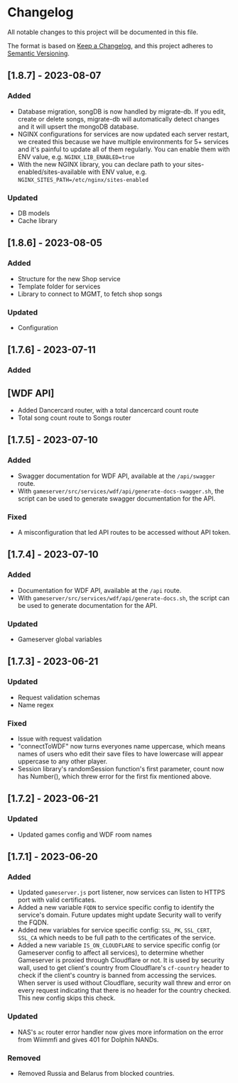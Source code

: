# Changelog

All notable changes to this project will be documented in this file.

The format is based on [Keep a Changelog](https://keepachangelog.com/en/1.0.0/),
and this project adheres to [Semantic Versioning](https://semver.org/spec/v2.0.0.html).

## [1.8.7] - 2023-08-07

### Added
- Database migration, songDB is now handled by migrate-db. If you edit, create or delete songs, migrate-db will automatically detect changes and it will upsert the mongoDB database.
- NGINX configurations for services are now updated each server restart, we created this because we have multiple environments for 5+ services and it's painful to update all of them regularly. You can enable them with ENV value, e.g. `NGINX_LIB_ENABLED=true`
- With the new NGINX library, you can declare path to your sites-enabled/sites-available with ENV value, e.g. `NGINX_SITES_PATH=/etc/nginx/sites-enabled`
### Updated
- DB models
- Cache library

## [1.8.6] - 2023-08-05

### Added
- Structure for the new Shop service
- Template folder for services
- Library to connect to MGMT, to fetch shop songs
### Updated
- Configuration

## [1.7.6] - 2023-07-11

### Added
## [WDF API] 
- Added Dancercard router, with a total dancercard count route
- Total song count route to Songs router

## [1.7.5] - 2023-07-10

### Added
- Swagger documentation for WDF API, available at the `/api/swagger` route.
- With `gameserver/src/services/wdf/api/generate-docs-swagger.sh`, the script can be used to generate swagger documentation for the API.

### Fixed
- A misconfiguration that led API routes to be accessed without API token.

## [1.7.4] - 2023-07-10

### Added
- Documentation for WDF API, available at the `/api` route.
- With `gameserver/src/services/wdf/api/generate-docs.sh`, the script can be used to generate documentation for the API.

### Updated
- Gameserver global variables

## [1.7.3] - 2023-06-21

### Updated
- Request validation schemas
- Name regex

### Fixed
- Issue with request validation
- "connectToWDF" now turns everyones name uppercase, which means names of users who edit their save files to have lowercase will appear uppercase to any other player.
- Session library's randomSession function's first parameter, count now has Number(), which threw error for the first fix mentioned above.

## [1.7.2] - 2023-06-21

### Updated
- Updated games config and WDF room names

## [1.7.1] - 2023-06-20

### Added
- Updated `gameserver.js` port listener, now services can listen to HTTPS port with valid certificates.
- Added a new variable `FQDN` to service specific config to identify the service's domain. Future updates might update Security wall to verify the FQDN.
- Added new variables for service specific config: `SSL_PK`, `SSL_CERT`, `SSL_CA` which needs to be full path to the certificates of the service.
- Added a new variable `IS_ON_CLOUDFLARE` to service specific config (or Gameserver config to affect all services), to determine whether Gameserver is proxied through Cloudflare or not. It is used by security wall, used to get client's country from Cloudflare's `cf-country` header to check if the client's country is banned from accessing the services. When server is used without Cloudflare, security wall threw and error on every request indicating that there is no header for the country checked. This new config skips this check.

### Updated
- NAS's `ac` router error handler now gives more information on the error from Wiimmfi and gives 401 for Dolphin NANDs.

### Removed
- Removed Russia and Belarus from blocked countries.